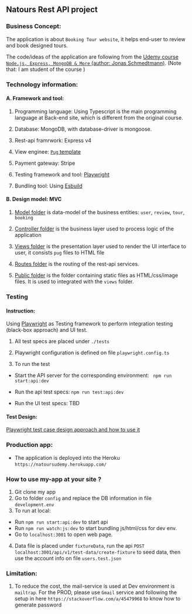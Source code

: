 ## Natours Rest API project

### Business Concept:

The application is about `Booking Tour website`, it helps end-user to review and book designed tours.

The code/ideas of the application are following from the [Udemy course `Node.js, Express, MongoDB & More` (author: Jonas Schmedtmann)](https://www.udemy.com/course/nodejs-express-mongodb-bootcamp/). (Note that: I am student of the course )

### Technology information:

#### A. Framework and tool:

1. Programming language: Using Typescript is the main programming language at Back-end site, which is different from the original course.

2. Database: MongoDB, with database-driver is mongoose.

3. Rest-api framrwork: Express v4

4. View enginee: [`Pug` template](https://pugjs.org/)

5. Payment gateway: Stripe

6. Testing framework and tool: [Playwright](https://playwright.dev/)

7. Bundling tool: Using [Esbuild](https://esbuild.github.io/)

#### B. Design model: MVC

1. [Model folder](./src/models) is data-model of the business entities: `user`, `review`, `tour`, `booking`

2. [Controller folder](./src/controllers) is the business layer used to process logic of the application

3. [Views folder](./src/views) is the presentation layer used to render the UI interface to user, it consists `pug` files to HTML file

4. [Routes folder](./src/routes) is the routing of the rest-api services.

5. [Public folder](./src/public) is the folder containing static files as HTML/css/image files. It is used to integrated with the `views` folder.

### Testing

#### Instruction:

Using [Playwright](https://playwright.dev/) as Testing framework to perform integration testing (black-box approach) and UI test.

1. All test specs are placed under `./tests`

2. Playwright configuration is defined on file `playwright.config.ts`

3. To run the test

- Start the API server for the corresponding environment: ` npm run start:api:dev`

- Run the api test specs: `npm run test:api:dev`

- Run the UI test specs: TBD

#### Test Design:

[Playwright test case design approach and how to use it](https://github.com/hungdao-testing/natours_api/wiki/Testing)

### Production app:

- The application is deployed into the Heroku `https://natoursudemy.herokuapp.com/`

### How to use my-app at your site ?

1. Git clone my app
2. Go to folder `config` and replace the DB information in file `development.env`
3. To run at local:

- Run `npm run start:api:dev` to start api
- Run `npm run watch:js:dev` to start bundling js/html/css for dev env.
- Go to `localhost:3001` to open web page.

4. Data file is placed under `fixtureData`, run the api `POST localhost:3001/api/v1/test-data/create-fixture` to seed data, then use the account info on file `users.test.json`

### Limitation:

1. To reduce the cost, the mail-service is used at Dev environment is `mailtrap`. For the PROD, please use `Gmail` service and following the setup in here `https://stackoverflow.com/a/45479968` to know how to generate password
